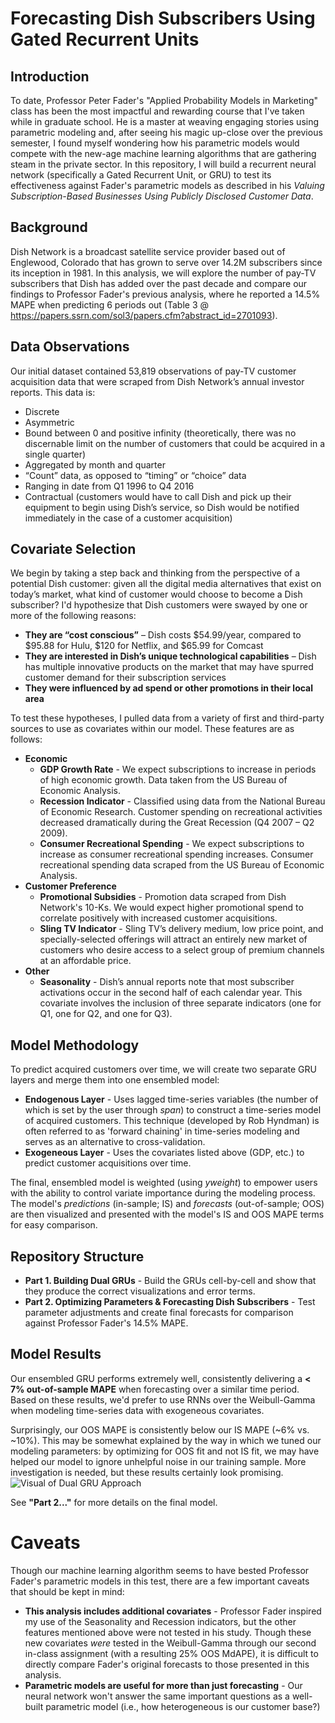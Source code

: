 # Forecasting Dish Subscribers Using Gated Recurrent Units

## Introduction
To date, Professor Peter Fader's "Applied Probability Models in Marketing" class has been the most impactful and rewarding course that I've taken while in graduate school. He is a master at weaving engaging stories using parametric modeling and, after seeing his magic up-close over the previous semester, I found myself wondering how his parametric models would compete with the new-age machine learning algorithms that are gathering steam in the private sector. In this repository, I will build a recurrent neural network (specifically a Gated Recurrent Unit, or GRU) to test its effectiveness against Fader's parametric models as described in his *Valuing Subscription-Based Businesses Using Publicly Disclosed Customer Data*.

## Background
Dish Network is a broadcast satellite service provider based out of Englewood, Colorado that has grown to serve over 14.2M subscribers since its inception in 1981. In this analysis, we will explore the number of pay-TV subscribers that Dish has added over the past decade and compare our findings to Professor Fader's previous analysis, where he reported a 14.5% MAPE when predicting 6 periods out (Table 3 @ <https://papers.ssrn.com/sol3/papers.cfm?abstract_id=2701093>).

## Data Observations
Our initial dataset contained 53,819 observations of pay-TV customer acquisition data that were scraped from Dish Network’s annual investor reports. This data is:
* Discrete
* Asymmetric
* Bound between 0 and positive infinity (theoretically, there was no discernable limit on the number of customers that could be acquired in a single quarter)
* Aggregated by month and quarter
* “Count” data, as opposed to “timing” or “choice” data
* Ranging in date from Q1 1996 to Q4 2016
* Contractual (customers would have to call Dish and pick up their equipment to begin using Dish’s service, so Dish would be notified immediately in the case of a customer acquisition)

## Covariate Selection
We begin by taking a step back and thinking from the perspective of a potential Dish customer: given all the digital media alternatives that exist on today’s market, what kind of customer would choose to become a Dish subscriber? I'd hypothesize that Dish customers were swayed by one or more of the following reasons:
* **They are “cost conscious”** – Dish costs $54.99/year, compared to $95.88 for Hulu, $120 for Netflix, and $65.99 for Comcast 
* **They are interested in Dish’s unique technological capabilities** – Dish has multiple innovative products on the market that may have spurred customer demand for their subscription services
* **They were influenced by ad spend or other promotions in their local area**

To test these hypotheses, I pulled data from a variety of first and third-party sources to use as covariates within our model. These features are as follows:
* **Economic**
  * **GDP Growth Rate** - We expect subscriptions to increase in periods of high economic growth. Data taken from the US Bureau of Economic Analysis.
  * **Recession Indicator** - Classified using data from the National Bureau of Economic Research. Customer spending on recreational activities decreased dramatically during the Great Recession (Q4 2007 – Q2 2009).
  * **Consumer Recreational Spending** - We expect subscriptions to increase as consumer recreational spending increases. Consumer recreational spending data scraped from the US Bureau of Economic Analysis.
* **Customer Preference**
  * **Promotional Subsidies** - Promotion data scraped from Dish Network's 10-Ks. We would expect higher promotional spend to correlate positively with increased customer acquisitions.
  * **Sling TV Indicator** - Sling TV’s delivery medium, low price point, and specially-selected offerings will attract an entirely new market of customers who desire access to a select group of premium channels at an affordable price.
* **Other**
  * **Seasonality** - Dish’s annual reports note that most subscriber activations occur in the second half of each calendar year. This covariate involves the inclusion of three separate indicators (one for Q1, one for Q2, and one for Q3). 

## Model Methodology
To predict acquired customers over time, we will create two separate GRU layers and merge them into one ensembled model:
* **Endogenous Layer** - Uses lagged time-series variables (the number of which is set by the user through *span*) to construct a time-series model of acquired customers. This technique (developed by Rob Hyndman) is often referred to as 'forward chaining' in time-series modeling and serves as an alternative to cross-validation.
* **Exogeneous Layer** - Uses the covariates listed above (GDP, etc.) to predict customer acquisitions over time.

The final, ensembled model is weighted (using *yweight*) to empower users with the ability to control variate importance during the modeling process. The model's *predictions* (in-sample; IS) and *forecasts* (out-of-sample; OOS) are then visualized and presented with the model's IS and OOS MAPE terms for easy comparison.

## Repository Structure
* **Part 1. Building Dual GRUs** - Build the GRUs cell-by-cell and show that they produce the correct visualizations and error terms.  
* **Part 2. Optimizing Parameters & Forecasting Dish Subscribers** - Test parameter adjustments and create final forecasts for comparison against Professor Fader's 14.5% MAPE.

## Model Results
Our ensembled GRU performs extremely well, consistently delivering a **< 7% out-of-sample MAPE** when forecasting over a similar time period. Based on these results, we'd prefer to use RNNs over the Weibull-Gamma when modeling time-series data with exogeneous covariates.

Surprisingly, our OOS MAPE is consistently below our IS MAPE (~6% vs. ~10%). This may be somewhat explained by the way in which we tuned our modeling parameters: by optimizing for OOS fit and not IS fit, we may have helped our model to ignore unhelpful noise in our training sample. More investigation is needed, but these results certainly look promising.
![Visual of Dual GRU Approach](http://i66.tinypic.com/2nqabz9.png)

See **"Part 2..."** for more details on the final model.

# Caveats
Though our machine learning algorithm seems to have bested Professor Fader's parametric models in this test, there are a few important caveats that should be kept in mind: 
* **This analysis includes additional covariates** - Professor Fader inspired my use of the Seasonality and Recession indicators, but the other features mentioned above were not tested in his study. Though these new covariates *were* tested in the Weibull-Gamma through our second in-class assignment (with a resulting 25% OOS MdAPE), it is difficult to directly compare Fader's original forecasts to those presented in this analysis. 
* **Parametric models are useful for more than just forecasting** - Our neural network won't answer the same important questions as a well-built parametric model (i.e., how heterogeneous is our customer base?) 
